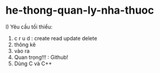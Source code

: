 # he-thong-quan-ly-nha-thuoc
I) Yêu cầu tối thiểu:
1. c r u d : create read update delete
2. thông kê
3. vào ra 
4. Quan trọng!!! : Github!
5. Dùng C và C++
